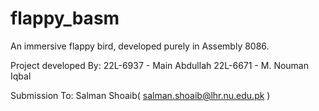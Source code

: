 # flappy_basm

An immersive flappy bird, developed purely in Assembly 8086. 

Project developed By:
22L-6937 - Main Abdullah
22L-6671 - M. Nouman Iqbal

Submission To:
Salman Shoaib( salman.shoaib@lhr.nu.edu.pk )

